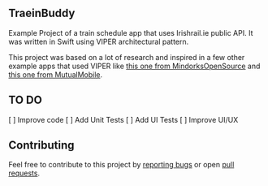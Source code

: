 ## TraeinBuddy

Example Project of a train schedule app that uses Irishrail.ie public API.
It was written in Swift using VIPER architectural pattern.

This project was based on a lot of research and inspired in a few other example apps that used VIPER like [this one from MindorksOpenSource](https://github.com/MindorksOpenSource/iOS-Viper-Architecture) and [this one from MutualMobile](https://github.com/mutualmobile/VIPER-SWIFT).

## TO DO
[ ] Improve code
[ ] Add Unit Tests
[ ] Add UI Tests
[ ] Improve UI/UX


## Contributing
Feel free to contribute to this project by [reporting bugs](https://github.com/aiFigueiredo/TraeinBuddy/issues) or open [pull requests](https://github.com/aiFigueiredo/TraeinBuddy/pulls).
